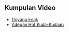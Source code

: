## Kumpulan Video

- [Goyang Enak](http://raboninco.com/clDt) 
- [Adegan Hot Kuda-Kudaan](http://raboninco.com/copU) 

